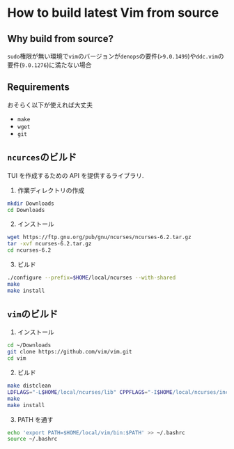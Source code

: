 # How to build latest Vim from source

## Why build from source?

`sudo`権限が無い環境で`vim`のバージョンが`denops`の要件(`>9.0.1499`)や`ddc.vim`の要件(`9.0.1276`)に満たない場合

## Requirements

おそらく以下が使えれば大丈夫

- `make`
- `wget`
- `git`

## `ncurces`のビルド

TUI を作成するための API を提供するライブラリ.

1. 作業ディレクトリの作成

```sh
mkdir Downloads
cd Downloads
```

2. インストール

```sh
wget https://ftp.gnu.org/pub/gnu/ncurses/ncurses-6.2.tar.gz
tar -xvf ncurses-6.2.tar.gz
cd ncurses-6.2
```

3. ビルド

```sh
./configure --prefix=$HOME/local/ncurses --with-shared
make
make install
```

## `vim`のビルド

1. インストール

```sh
cd ~/Downloads
git clone https://github.com/vim/vim.git
cd vim
```

2. ビルド

```sh
make distclean
LDFLAGS="-L$HOME/local/ncurses/lib" CPPFLAGS="-I$HOME/local/ncurses/include" ./configure --prefix=$HOME/local/vim --with-tlib=ncurses --with-features=huge --enable-multibyte
make
make install
```

3. PATH を通す

```sh
echo 'export PATH=$HOME/local/vim/bin:$PATH' >> ~/.bashrc
source ~/.bashrc
```
